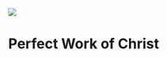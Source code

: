 <img class="intro-right" src="/images/art-darkness-crucifixion-dore.jpg">

# Perfect Work of Christ
